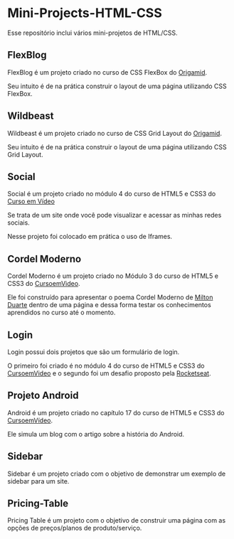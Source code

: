 # Mini-Projects-HTML-CSS

Esse repositório inclui vários mini-projetos de HTML/CSS.

## FlexBlog
FlexBlog é um projeto criado no curso de CSS FlexBox do [Origamid](https://www.origamid.com/).

Seu intuito é de na prática construir o layout de uma página utilizando CSS FlexBox.

## Wildbeast
Wildbeast é um projeto criado no curso de CSS Grid Layout do [Origamid](https://www.origamid.com/).

Seu intuito é de na prática construir o layout de uma página utilizando CSS Grid Layout.

## Social
Social é um projeto criado no módulo 4 do curso de HTML5 e CSS3 do [Curso em Vídeo](https://www.cursoemvideo.com/)

Se trata de um site onde você pode visualizar e acessar as minhas redes sociais.

Nesse projeto foi colocado em prática o uso de Iframes.

## Cordel Moderno
Cordel Moderno é um projeto criado no Módulo 3 do curso de HTML5 e CSS3 do [CursoemVideo](https://www.cursoemvideo.com).

Ele foi construído para apresentar o poema Cordel Moderno de [Milton Duarte](https://www.recantodasletras.com.br/poesias/3186743) dentro de uma página e dessa forma testar os conhecimentos aprendidos no curso até o momento.

## Login
Login possui dois projetos que são um formulário de login. 

O primeiro foi criado é no módulo 4 do curso de HTML5 e CSS3 do [CursoemVideo](https://www.cursoemvideo.com) e o segundo foi um desafio proposto pela [Rocketseat](https://rocketseat.com.br).

## Projeto Android
Android é um projeto criado no capítulo 17 do curso de HTML5 e CSS3 do [CursoemVídeo](https://www.cursoemvideo.com). 

Ele simula um blog com o artigo sobre a história do Android.

## Sidebar
Sidebar é um projeto criado com o objetivo de demonstrar um exemplo de sidebar para um site.

## Pricing-Table
Pricing Table é um projeto com o objetivo de construir uma página com as opções de preços/planos de produto/serviço.



